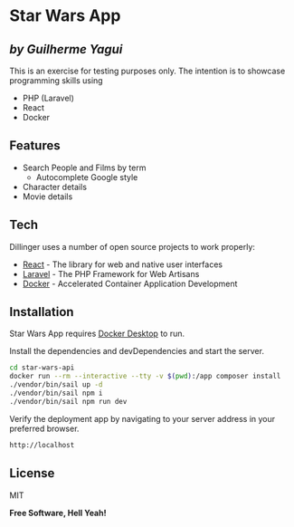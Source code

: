 # Star Wars App
## _by Guilherme Yagui_

This is an exercise for testing purposes only. The intention is to showcase programming skills using

- PHP (Laravel)
- React
- Docker

## Features

- Search People and Films by term
    - Autocomplete Google style
- Character details
- Movie details

## Tech

Dillinger uses a number of open source projects to work properly:

- [React] - The library for web and native user interfaces
- [Laravel] - The PHP Framework for Web Artisans
- [Docker] - Accelerated Container Application Development

## Installation

Star Wars App requires [Docker Desktop](https://www.docker.com/products/docker-desktop/) to run.

Install the dependencies and devDependencies and start the server.

```sh
cd star-wars-api
docker run --rm --interactive --tty -v $(pwd):/app composer install
./vendor/bin/sail up -d
./vendor/bin/sail npm i
./vendor/bin/sail npm run dev
```

Verify the deployment app by navigating to your server address in your preferred browser.

```sh
http://localhost
```

## License

MIT

**Free Software, Hell Yeah!**

   [Laravel]: <https://laravel.com/>
   [React]: <https://react.dev/>
   [Docker]: <https://www.docker.com/>
